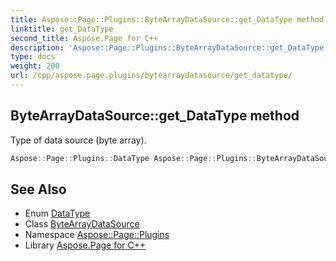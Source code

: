 ```yaml
---
title: Aspose::Page::Plugins::ByteArrayDataSource::get_DataType method
linktitle: get_DataType
second_title: Aspose.Page for C++
description: 'Aspose::Page::Plugins::ByteArrayDataSource::get_DataType method. Type of data source (byte array) in C++.'
type: docs
weight: 200
url: /cpp/aspose.page.plugins/bytearraydatasource/get_datatype/
---
```

## ByteArrayDataSource::get_DataType method


Type of data source (byte array).

```cpp
Aspose::Page::Plugins::DataType Aspose::Page::Plugins::ByteArrayDataSource::get_DataType() override
```

## See Also

* Enum [DataType](../../datatype/)
* Class [ByteArrayDataSource](../)
* Namespace [Aspose::Page::Plugins](../../)
* Library [Aspose.Page for C++](../../../)
